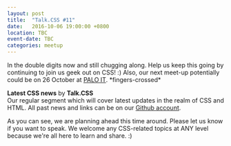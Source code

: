 ```yaml
---
layout: post
title:  "Talk.CSS #11"
date:   2016-10-06 19:00:00 +0800
location: TBC
event-date: TBC
categories: meetup
---
```

In the double digits now and still chugging along. Help us keep this going by continuing to join us geek out on CSS! :)
Also, our next meet-up potentially could be on 26 October at [PALO IT](http://sg.palo-it.com/). \*fingers-crossed\*
 
**Latest CSS news** by **Talk.CSS**  
Our regular segment which will cover latest updates in the realm of CSS and HTML. All past news and links can be on our [Github account](https://github.com/SingaporeCSS/slides/tree/gh-pages/notes).

As you can see, we are planning ahead this time around. Please let us know if you want to speak. We welcome any CSS-related topics at ANY level because we're all here to learn and share. :)

